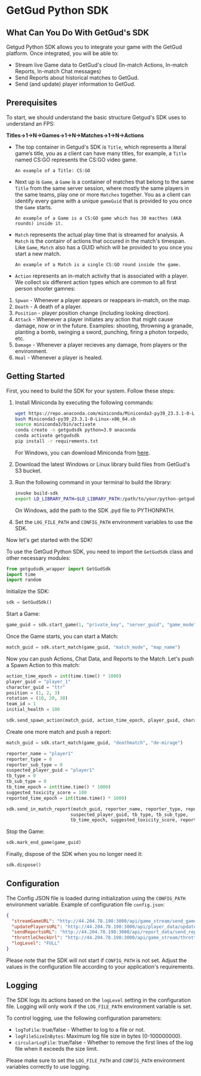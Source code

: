 # GetGud Python SDK

## What Can You Do With GetGud's SDK

Getgud Python SDK allows you to integrate your game with the GetGud platform. Once integrated, you will be able to:
- Stream live Game data to GetGud's cloud (In-match Actions, In-match Reports, In-match Chat messages)
- Send Reports about historical matches to GetGud.
- Send (and update) player information to GetGud.

## Prerequisites

To start, we should understand the basic structure Getgud's SDK uses to understand an FPS: 

**Titles->1->N->Games->1->N->Matches->1->N->Actions**

* The top container in Getgud's SDK is `Title`, which represents a literal game’s title, you as a client can have many titles, for example, a `Title` named CS:GO represents the CS:GO video game.

  ```
  An example of a Title: CS:GO 
  ```

* Next up is `Game`, a `Game` is a container of matches that belong to the same `Title` from the same server session, where mostly the same players in the same teams, play one or more `Matches` together. You as a client can identify every game with a unique `gameGuid` that is provided to you once the `Game` starts. 

  ```
  An example of a Game is a CS:GO game which has 30 macthes (AKA rounds) inside it.
  ```

* `Match` represents the actual play time that is streamed for analysis.
A `Match` is the containr of actions that occured in the match's timespan.
Like `Game`, `Match` also has a GUID which will be provided to you once you start a new match.

  ```
  An example of a Match is a single CS:GO round inside the game.
  ```

* `Action` represents an in-match activity that is associated with a player. We collect six different action types which are common to all first person shooter gamnes:
1. `Spwan` - Whenever a player appears or reappears in-match, on the map.
2. `Death` - A death of a player.
3. `Position` - player position change (including looking direction).
4. `Attack` - Whenever a player initiates any action that might cause damage, now or in the future. Examples: shooting, throwning a granade, planting a bomb, swinging a sword, punching, firing a photon torpedo, etc.
5. `Damage` - Whenever a player recieves any damage, from players or the environment.
6. `Heal` - Whenever a player is healed.


## Getting Started

First, you need to build the SDK for your system. Follow these steps:

1. Install Miniconda by executing the following commands:

   ```bash
   wget https://repo.anaconda.com/miniconda/Miniconda3-py39_23.3.1-0-Linux-x86_64.sh
   bash Miniconda3-py39_23.3.1-0-Linux-x86_64.sh
   source miniconda3/bin/activate
   conda create -n getgudsdk python=3.9 anaconda
   conda activate getgudsdk
   pip install -r requirements.txt
   ```

   For Windows, you can download Miniconda from [here](https://docs.conda.io/en/latest/miniconda.html).

2. Download the latest Windows or Linux library build files from GetGud's S3 bucket.

3. Run the following command in your terminal to build the library:

   ```bash
   invoke build-sdk
   export LD_LIBRARY_PATH=$LD_LIBRARY_PATH:/path/to/your/python-getgud-sdk
   ```

   On Windows, add the path to the SDK .pyd file to PYTHONPATH.

4. Set the `LOG_FILE_PATH` and `CONFIG_PATH` environment variables to use the SDK.

Now let's get started with the SDK!

To use the GetGud Python SDK, you need to import the `GetGudSdk` class and other necessary modules:

```python
from getgudsdk_wrapper import GetGudSdk
import time
import random
```

Initialize the SDK:

```python
sdk = GetGudSdk()
```

Start a Game:

```python
game_guid = sdk.start_game(1, "private_key", "server_guid", "game_mode")
```

Once the Game starts, you can start a Match:

```python
match_guid = sdk.start_match(game_guid, "match_mode", "map_name")
```

Now you can push Actions, Chat Data, and Reports to the Match. Let's push a Spawn Action to this match:

```python
action_time_epoch = int(time.time() * 1000)
player_guid = "player_1"
character_guid = "ttr"
position = (1, 2, 3)
rotation = (10, 20, 30)
team_id = 1
initial_health = 100

sdk.send_spawn_action(match_guid, action_time_epoch, player_guid, character_guid, team_id, initial_health, position, rotation)
```

Create one more match and push a report:

```python
match_guid = sdk.start_match(game_guid, "deathmatch", "de-mirage")

reporter_name = "player1"
reporter_type = 0
reporter_sub_type = 0
suspected_player_guid = "player1"
tb_type = 0
tb_sub_type = 0
tb_time_epoch = int(time.time() * 1000)
suggested_toxicity_score = 100
reported_time_epoch = int(time.time() * 1000)

sdk.send_in_match_report(match_guid, reporter_name, reporter_type, reporter_sub_type, 
                        suspected_player_guid, tb_type, tb_sub_type, 
                        tb_time_epoch, suggested_toxicity_score, reported_time_epoch)
```

Stop the Game:

```python
sdk.mark_end_game(game_guid)
```

Finally, dispose of the SDK when you no longer need it:

```python
sdk.dispose()
```

## Configuration

The Config JSON file is loaded during initialization using the `CONFIG_PATH` environment variable.
Example of configuration file `config.json`:

```json
{
  "streamGameURL": "http://44.204.78.198:3000/api/game_stream/send_game_packet",
  "updatePlayersURL": "http://44.204.78.198:3000/api/player_data/update_players",
  "sendReportsURL": "http://44.204.78.198:3000/api/report_data/send_reports",
  "throttleCheckUrl": "http://44.204.78.198:3000/api/game_stream/throttle_match_check",
  "logLevel": "FULL"
}
```

Please note that the SDK will not start if `CONFIG_PATH` is not set. Adjust the values in the configuration file according to your application's requirements.

## Logging

The SDK logs its actions based on the `logLevel` setting in the configuration file. Logging will only work if the `LOG_FILE_PATH` environment variable is set.

To control logging, use the following configuration parameters:

- `logToFile`: true/false - Whether to log to a file or not.
- `logFileSizeInBytes`: Maximum log file size in bytes (0-100000000).
- `circularLogFile`: true/false - Whether to remove the first lines of the log file when it exceeds the size limit.

Please make sure to set the `LOG_FILE_PATH` and `CONFIG_PATH` environment variables correctly to use logging.
